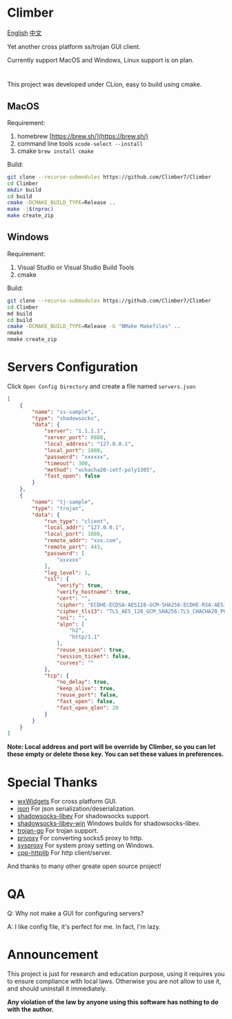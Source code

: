 # Climber

[English](README.md)
[中文](README_CN.md)

Yet another cross platform ss/trojan GUI client.

Currently support MacOS and Windows, Linux support is on plan.

# 

This project was developed under CLion, easy to build using cmake.

## MacOS

Requirement:

1. homebrew [https://brew.sh/](https://brew.sh/)
2. command line tools `xcode-select --install`
3. cmake `brew install cmake`

Build:

```bash
git clone --recurse-submodules https://github.com/Climber7/Climber
cd Climber
mkdir build
cd build
cmake -DCMAKE_BUILD_TYPE=Release .. 
make -j$(nproc)
make create_zip
```

## Windows

Requirement:

1. Visual Studio or Visual Studio Build Tools
2. cmake

Build:

```bash
git clone --recurse-submodules https://github.com/Climber7/Climber
cd Climber
md build
cd build
cmake -DCMAKE_BUILD_TYPE=Release -G "NMake Makefiles" .. 
nmake
nmake create_zip
```

# Servers Configuration

Click `Open Config Directory` and create a file named `servers.json`

```json
[
    {
        "name": "ss-sample",
        "type": "shadowsocks",
        "data": {
            "server": "1.1.1.1",
            "server_port": 8888,
            "local_address": "127.0.0.1",
            "local_port": 1080,
            "password": "xxxxxx",
            "timeout": 300,
            "method": "xchacha20-ietf-poly1305",
            "fast_open": false
        }
    },
    {
        "name": "tj-sample",
        "type": "trojan",
        "data": {
            "run_type": "client",
            "local_addr": "127.0.0.1",
            "local_port": 1080,
            "remote_addr": "xxx.com",
            "remote_port": 443,
            "password": [
                "xxxxxx"
            ],
            "log_level": 1,
            "ssl": {
                "verify": true,
                "verify_hostname": true,
                "cert": "",
                "cipher": "ECDHE-ECDSA-AES128-GCM-SHA256:ECDHE-RSA-AES128-GCM-SHA256:ECDHE-ECDSA-CHACHA20-POLY1305:ECDHE-RSA-CHACHA20-POLY1305:ECDHE-ECDSA-AES256-GCM-SHA384:ECDHE-RSA-AES256-GCM-SHA384:ECDHE-ECDSA-AES256-SHA:ECDHE-ECDSA-AES128-SHA:ECDHE-RSA-AES128-SHA:ECDHE-RSA-AES256-SHA:DHE-RSA-AES128-SHA:DHE-RSA-AES256-SHA:AES128-SHA:AES256-SHA:DES-CBC3-SHA",
                "cipher_tls13": "TLS_AES_128_GCM_SHA256:TLS_CHACHA20_POLY1305_SHA256:TLS_AES_256_GCM_SHA384",
                "sni": "",
                "alpn": [
                    "h2",
                    "http/1.1"
                ],
                "reuse_session": true,
                "session_ticket": false,
                "curves": ""
            },
            "tcp": {
                "no_delay": true,
                "keep_alive": true,
                "reuse_port": false,
                "fast_open": false,
                "fast_open_qlen": 20
            }
        }
    }
]
```

**Note: Local address and port will be override by Climber, so you can let these empty or delete these key. You can set these values in preferences.**

# Special Thanks

* [wxWidgets](https://www.wxwidgets.org/) For cross platform GUI.
* [json](https://github.com/nlohmann/json) For json serialization/deserialization.
* [shadowsocks-libev](https://github.com/shadowsocks/shadowsocks-libev) For shadowsocks support.
* [shadowsocks-libev-win](https://github.com/DDoSolitary/shadowsocks-libev-win) Windows builds for shadowsocks-libev.
* [trojan-go](https://github.com/p4gefau1t/trojan-go) For trojan support.
* [privoxy](https://www.privoxy.org/) For converting socks5 proxy to http.
* [sysproxy](https://github.com/Noisyfox/sysproxy) For system proxy setting on Windows.
* [cpp-httplib](https://github.com/yhirose/cpp-httplib) For http client/server.

And thanks to many other greate open source project!

# QA

Q: Why not make a GUI for configuring servers?

A: I like config file, it's perfect for me. In fact, I'm lazy.

# Announcement

This project is just for research and education purpose, 
using it requires you to ensure compliance with local laws.
Otherwise you are not allow to use it, and should uninstall it immediately.

**Any violation of the law by anyone using this software has nothing to do with the author.**
